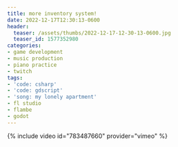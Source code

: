 ```yaml
---
title: more inventory system!
date: 2022-12-17T12:30:13-0600
header:
  teaser: /assets/thumbs/2022-12-17-12-30-13-0600.jpg
  teaser_id: 1577352980
categories:
- game development
- music production
- piano practice
- twitch
tags:
- 'code: csharp'
- 'code: gdscript'
- 'song: my lonely apartment'
- fl studio
- flambe
- godot
---
```

{% include video id="783487660" provider="vimeo" %}
